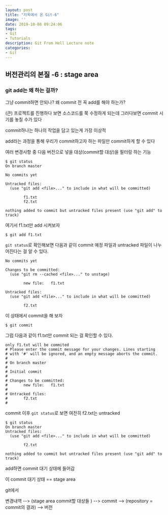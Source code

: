 ```yaml
---
layout: post
title: "지옥에서 온 Git-6"
image: ''
date: 2019-10-08 09:24:06
tags: 
- Git
- Tutorials
description: Git From Hell Lecture note
categories:
- Git
---
```


## 버전관리의 본질 -6 : stage area

### git add는 왜 하는 걸까?

그냥 commit하면 안되나?
왜 commit 전 꼭 add를 해야 하는가?

(큰) 프로젝트를 진행하다 보면 소스코드를 쭉 수정하게 되는데
그러다보면 commit 시기를 놓칠 수가 있다

commit하나는 하나의 작업을 담고 있는게 가장 이상적

add라는 과정을 통해 우리가 commit하고자 하는 파일만 commit하게 할 수 있다

여러 변경사항 중 다음 버전으로 넣을 대상(commit할 대상)을 필터링 하는 기능

```
$ git status
On branch master

No commits yet

Untracked files:
  (use "git add <file>..." to include in what will be committed)

        f1.txt
        f2.txt

nothing added to commit but untracked files present (use "git add" to track)

```

여기서 f1.txt만 add 시켜보자
```
$ git add f1.txt
```

`git status`로 확인해보면 다음과 같이 commit 예정 파일과 
untracked 파일이 나누어진다는 걸 알 수 있다.

```
No commits yet

Changes to be committed:
  (use "git rm --cached <file>..." to unstage)

        new file:   f1.txt

Untracked files:
  (use "git add <file>..." to include in what will be committed)

        f2.txt

```
이 상태에서 commit을 해 보자
```
$ git commit
```

그럼 다음과 같이 f1.txt만 commit 되는 걸 확인할 수 있다.

```
only f1.txt will be commited
# Please enter the commit message for your changes. Lines starting
# with '#' will be ignored, and an empty message aborts the commit.
#
# On branch master
#
# Initial commit
#
# Changes to be committed:
#       new file:   f1.txt
#
# Untracked files:
#       f2.txt
#
```

commit 이후 `git status`로 보면 여전히 f2.txt는 untracked

```
$ git status
On branch master
Untracked files:
  (use "git add <file>..." to include in what will be committed)

        f2.txt

nothing added to commit but untracked files present (use "git add" to track)

```

add하면 commit 대기 상태에 들어감

이 commit 대기 상태 == stage area

git에서 

변경내역 --> (stage area commit할 대상들 ) --> commit --> (repository = commit의 결과) --> 버전
